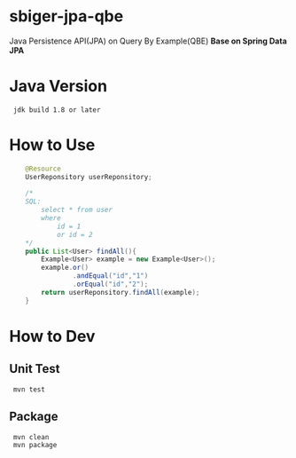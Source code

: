 # sbiger-jpa-qbe
Java Persistence API(JPA) on Query By Example(QBE)
**Base on Spring Data JPA**

# Java Version
```
 jdk build 1.8 or later
```

# How to Use
```java
    @Resource
    UserReponsitory userReponsitory;
    
    /*
    SQL:
        select * from user
        where
            id = 1
            or id = 2
    */
    public List<User> findAll(){
        Example<User> example = new Example<User>();
        example.or()
                .andEqual("id","1")
                .orEqual("id","2");
        return userReponsitory.findAll(example);
    }
```

# How to Dev
## Unit Test
```
 mvn test
```

## Package
```
 mvn clean
 mvn package
```


